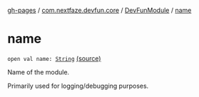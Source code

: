 [gh-pages](../../index.md) / [com.nextfaze.devfun.core](../index.md) / [DevFunModule](index.md) / [name](.)

# name

`open val name: `[`String`](https://kotlinlang.org/api/latest/jvm/stdlib/kotlin/-string/index.html) [(source)](https://github.com/NextFaze/dev-fun/tree/master/devfun/src/main/java/com/nextfaze/devfun/core/Module.kt#L18)

Name of the module.

Primarily used for logging/debugging purposes.

